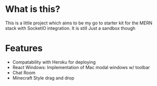 # What is this?

This is a little project which aims to be my go to starter kit for the MERN stack with SocketIO integration. It is still Just a sandbox though

# Features

-   Compatability with Heroku for deploying
-   React Windows: Implementation of Mac modal windows w/ toolbar
-   Chat Room
-   Minecraft Style drag and drop
